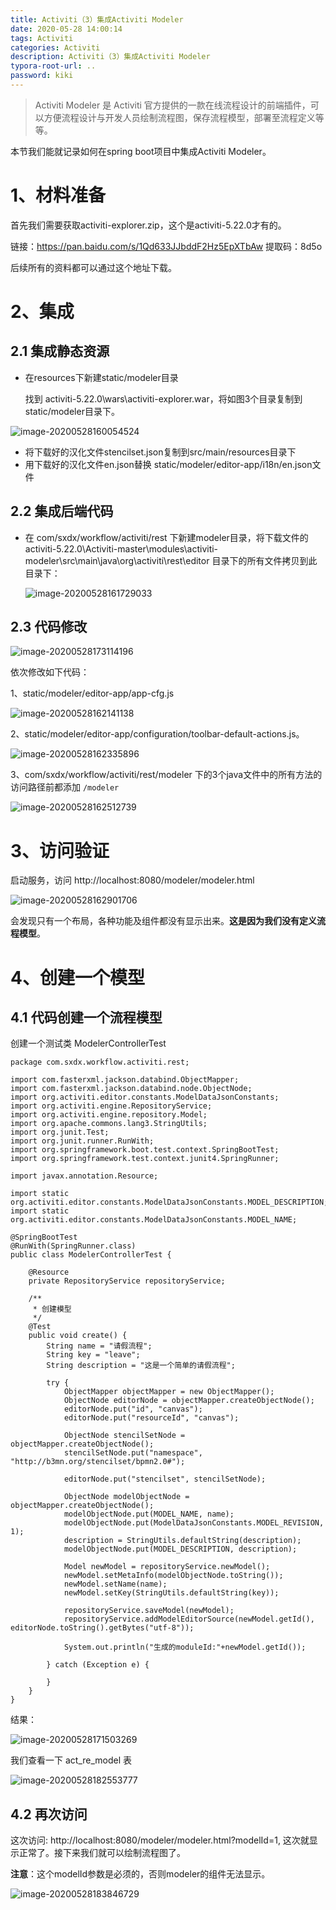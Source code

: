 ```yaml
---
title: Activiti（3）集成Activiti Modeler
date: 2020-05-28 14:00:14
tags: Activiti
categories: Activiti
description: Activiti（3）集成Activiti Modeler
typora-root-url: ..
password: kiki
---
```


> Activiti Modeler 是 Activiti 官方提供的一款在线流程设计的前端插件，可以方便流程设计与开发人员绘制流程图，保存流程模型，部署至流程定义等等。

本节我们能就记录如何在spring boot项目中集成Activiti Modeler。

# 1、材料准备

首先我们需要获取activiti-explorer.zip，这个是activiti-5.22.0才有的。

链接：https://pan.baidu.com/s/1Qd633JJbddF2Hz5EpXTbAw 
提取码：8d5o

后续所有的资料都可以通过这个地址下载。

# 2、集成

## 2.1 集成静态资源

- 在resources下新建static/modeler目录

  找到 activiti-5.22.0\wars\activiti-explorer.war，将如图3个目录复制到static/modeler目录下。

![image-20200528160054524](/images/activiti/activiti6-03/image-20200528160054524.png)

- 将下载好的汉化文件stencilset.json复制到src/main/resources目录下
- 用下载好的汉化文件en.json替换 static/modeler/editor-app/i18n/en.json文件



## 2.2 集成后端代码

- 在 com/sxdx/workflow/activiti/rest 下新建modeler目录，将下载文件的 activiti-5.22.0\Activiti-master\modules\activiti-modeler\src\main\java\org\activiti\rest\editor 目录下的所有文件拷贝到此目录下：

  ![image-20200528161729033](/images/activiti/activiti6-03/image-20200528161729033.png)

## 2.3 代码修改

![image-20200528173114196](/images/activiti/activiti6-03/image-20200528173114196.png)

依次修改如下代码：

1、static/modeler/editor-app/app-cfg.js

![image-20200528162141138](/images/activiti/activiti6-03/image-20200528162141138.png)

2、static/modeler/editor-app/configuration/toolbar-default-actions.js。

![image-20200528162335896](/images/activiti/activiti6-03/image-20200528162335896.png)

3、com/sxdx/workflow/activiti/rest/modeler 下的3个java文件中的所有方法的访问路径前都添加  `/modeler`

![image-20200528162512739](/images/activiti/activiti6-03/image-20200528162512739.png)



# 3、访问验证

启动服务，访问 http://localhost:8080/modeler/modeler.html

![image-20200528162901706](/images/activiti/activiti6-03/image-20200528162901706.png)

会发现只有一个布局，各种功能及组件都没有显示出来。**这是因为我们没有定义流程模型**。

# 4、创建一个模型

## 4.1 代码创建一个流程模型

创建一个测试类 ModelerControllerTest

```
package com.sxdx.workflow.activiti.rest;

import com.fasterxml.jackson.databind.ObjectMapper;
import com.fasterxml.jackson.databind.node.ObjectNode;
import org.activiti.editor.constants.ModelDataJsonConstants;
import org.activiti.engine.RepositoryService;
import org.activiti.engine.repository.Model;
import org.apache.commons.lang3.StringUtils;
import org.junit.Test;
import org.junit.runner.RunWith;
import org.springframework.boot.test.context.SpringBootTest;
import org.springframework.test.context.junit4.SpringRunner;

import javax.annotation.Resource;

import static org.activiti.editor.constants.ModelDataJsonConstants.MODEL_DESCRIPTION;
import static org.activiti.editor.constants.ModelDataJsonConstants.MODEL_NAME;

@SpringBootTest
@RunWith(SpringRunner.class)
public class ModelerControllerTest {

    @Resource
    private RepositoryService repositoryService;

    /**
     * 创建模型
     */
    @Test
    public void create() {
        String name = "请假流程";
        String key = "leave";
        String description = "这是一个简单的请假流程";

        try {
            ObjectMapper objectMapper = new ObjectMapper();
            ObjectNode editorNode = objectMapper.createObjectNode();
            editorNode.put("id", "canvas");
            editorNode.put("resourceId", "canvas");

            ObjectNode stencilSetNode = objectMapper.createObjectNode();
            stencilSetNode.put("namespace", "http://b3mn.org/stencilset/bpmn2.0#");

            editorNode.put("stencilset", stencilSetNode);

            ObjectNode modelObjectNode = objectMapper.createObjectNode();
            modelObjectNode.put(MODEL_NAME, name);
            modelObjectNode.put(ModelDataJsonConstants.MODEL_REVISION, 1);
            description = StringUtils.defaultString(description);
            modelObjectNode.put(MODEL_DESCRIPTION, description);

            Model newModel = repositoryService.newModel();
            newModel.setMetaInfo(modelObjectNode.toString());
            newModel.setName(name);
            newModel.setKey(StringUtils.defaultString(key));

            repositoryService.saveModel(newModel);
            repositoryService.addModelEditorSource(newModel.getId(), editorNode.toString().getBytes("utf-8"));

            System.out.println("生成的moduleId:"+newModel.getId());

        } catch (Exception e) {

        }
    }
}

```

结果：

![image-20200528171503269](/images/activiti/activiti6-03/image-20200528171503269.png)

我们查看一下 act_re_model 表

![image-20200528182553777](/images/activiti/activiti6-03/image-20200528182553777.png)

## 4.2  再次访问 

这次访问: http://localhost:8080/modeler/modeler.html?modelId=1, 这次就显示正常了。接下来我们就可以绘制流程图了。

**注意**：这个modelId参数是必须的，否则modeler的组件无法显示。

![image-20200528183846729](/images/activiti/activiti6-03/image-20200528183846729.png)